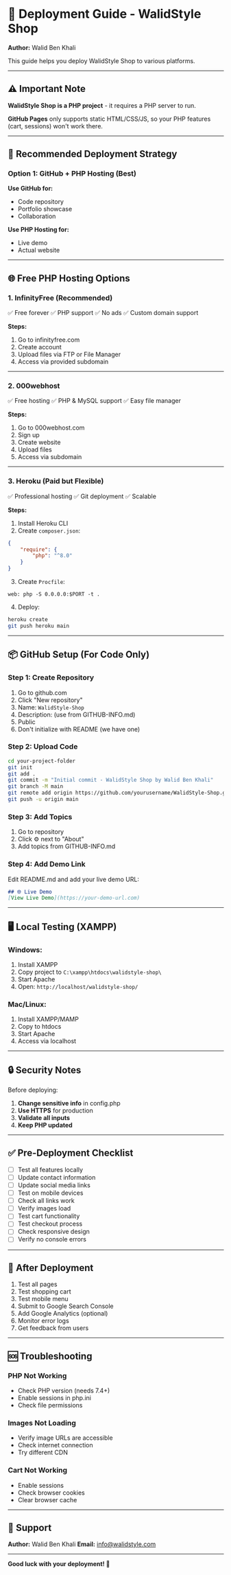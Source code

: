 # 🚀 Deployment Guide - WalidStyle Shop

**Author:** Walid Ben Khali

This guide helps you deploy WalidStyle Shop to various platforms.

---

## ⚠️ Important Note

**WalidStyle Shop is a PHP project** - it requires a PHP server to run.

**GitHub Pages** only supports static HTML/CSS/JS, so your PHP features (cart, sessions) won't work there.

---

## 🎯 Recommended Deployment Strategy

### Option 1: GitHub + PHP Hosting (Best)

**Use GitHub for:**
- Code repository
- Portfolio showcase
- Collaboration

**Use PHP Hosting for:**
- Live demo
- Actual website

---

## 🌐 Free PHP Hosting Options

### 1. InfinityFree (Recommended)
✅ Free forever
✅ PHP support
✅ No ads
✅ Custom domain support

**Steps:**
1. Go to infinityfree.com
2. Create account
3. Upload files via FTP or File Manager
4. Access via provided subdomain

---

### 2. 000webhost
✅ Free hosting
✅ PHP & MySQL support
✅ Easy file manager

**Steps:**
1. Go to 000webhost.com
2. Sign up
3. Create website
4. Upload files
5. Access via subdomain

---

### 3. Heroku (Paid but Flexible)
✅ Professional hosting
✅ Git deployment
✅ Scalable

**Steps:**
1. Install Heroku CLI
2. Create `composer.json`:
```json
{
    "require": {
        "php": "^8.0"
    }
}
```
3. Create `Procfile`:
```
web: php -S 0.0.0.0:$PORT -t .
```
4. Deploy:
```bash
heroku create
git push heroku main
```

---

## 📦 GitHub Setup (For Code Only)

### Step 1: Create Repository

1. Go to github.com
2. Click "New repository"
3. Name: `WalidStyle-Shop`
4. Description: (use from GITHUB-INFO.md)
5. Public
6. Don't initialize with README (we have one)

### Step 2: Upload Code

```bash
cd your-project-folder
git init
git add .
git commit -m "Initial commit - WalidStyle Shop by Walid Ben Khali"
git branch -M main
git remote add origin https://github.com/yourusername/WalidStyle-Shop.git
git push -u origin main
```

### Step 3: Add Topics

1. Go to repository
2. Click ⚙️ next to "About"
3. Add topics from GITHUB-INFO.md

### Step 4: Add Demo Link

Edit README.md and add your live demo URL:
```markdown
## 🌐 Live Demo
[View Live Demo](https://your-demo-url.com)
```

---

## 🖥️ Local Testing (XAMPP)

### Windows:

1. Install XAMPP
2. Copy project to `C:\xampp\htdocs\walidstyle-shop\`
3. Start Apache
4. Open: `http://localhost/walidstyle-shop/`

### Mac/Linux:

1. Install XAMPP/MAMP
2. Copy to htdocs
3. Start Apache
4. Access via localhost

---

## 🔒 Security Notes

Before deploying:

1. **Change sensitive info** in config.php
2. **Use HTTPS** for production
3. **Validate all inputs**
4. **Keep PHP updated**

---

## ✅ Pre-Deployment Checklist

- [ ] Test all features locally
- [ ] Update contact information
- [ ] Update social media links
- [ ] Test on mobile devices
- [ ] Check all links work
- [ ] Verify images load
- [ ] Test cart functionality
- [ ] Test checkout process
- [ ] Check responsive design
- [ ] Verify no console errors

---

## 📝 After Deployment

1. Test all pages
2. Test shopping cart
3. Test mobile menu
4. Submit to Google Search Console
5. Add Google Analytics (optional)
6. Monitor error logs
7. Get feedback from users

---

## 🆘 Troubleshooting

### PHP Not Working
- Check PHP version (needs 7.4+)
- Enable sessions in php.ini
- Check file permissions

### Images Not Loading
- Verify image URLs are accessible
- Check internet connection
- Try different CDN

### Cart Not Working
- Enable sessions
- Check browser cookies
- Clear browser cache

---

## 📧 Support

**Author:** Walid Ben Khali
**Email:** info@walidstyle.com

---

**Good luck with your deployment! 🚀**

